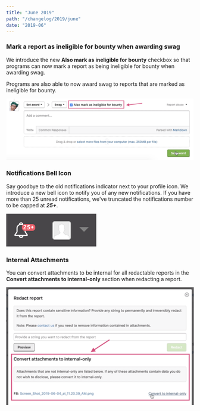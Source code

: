 ```yaml
---
title: "June 2019"
path: "/changelog/2019/june"
date: "2019-06"
---
```


### Mark a report as ineligible for bounty when awarding swag
We introduce the new **Also mark as ineligible for bounty** checkbox so that programs can now mark a report as being ineligible for bounty when awarding swag.

Programs are also able to now award swag to reports that are marked as ineligible for bounty.

![mark as ineligible for bounty checkbox](./images/june_2019_mark_ineligible.png)

### Notifications Bell Icon
Say goodbye to the old notifications indicator next to your profile icon. We introduce a new bell icon to notify you of any new notifications. If you have more than 25 unread notifications, we've truncated the notifications number to be capped at ***25+***.

![bell icon](./images/june_2019_bell_icon.png)

### Internal Attachments
You can convert attachments to be internal for all redactable reports in the **Convert attachments to internal-only** section when redacting a report.

![convert attachments to internal-only](./images/june_2019_convert_attachments_internal.png)
